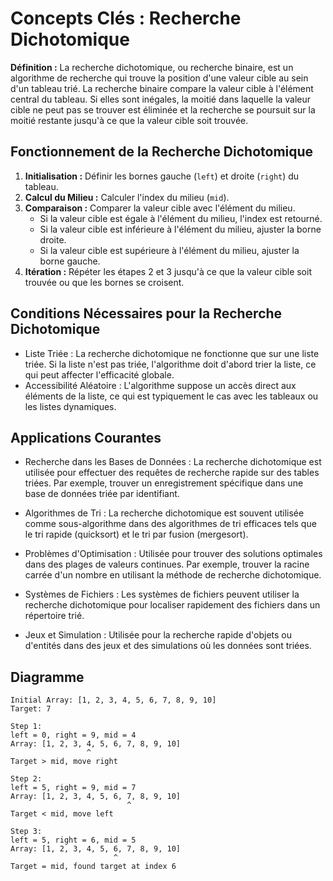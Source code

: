 # Concepts Clés : Recherche Dichotomique

**Définition :** La recherche dichotomique, ou recherche binaire, est un algorithme de recherche qui trouve la position d'une valeur cible au sein d'un tableau trié. La recherche binaire compare la valeur cible à l'élément central du tableau. Si elles sont inégales, la moitié dans laquelle la valeur cible ne peut pas se trouver est éliminée et la recherche se poursuit sur la moitié restante jusqu'à ce que la valeur cible soit trouvée.

## Fonctionnement de la Recherche Dichotomique

1. **Initialisation :** Définir les bornes gauche (`left`) et droite (`right`) du tableau.
2. **Calcul du Milieu :** Calculer l'index du milieu (`mid`).
3. **Comparaison :** Comparer la valeur cible avec l'élément du milieu.
   - Si la valeur cible est égale à l'élément du milieu, l'index est retourné.
   - Si la valeur cible est inférieure à l'élément du milieu, ajuster la borne droite.
   - Si la valeur cible est supérieure à l'élément du milieu, ajuster la borne gauche.
4. **Itération :** Répéter les étapes 2 et 3 jusqu'à ce que la valeur cible soit trouvée ou que les bornes se croisent.

## Conditions Nécessaires pour la Recherche Dichotomique

- Liste Triée : La recherche dichotomique ne fonctionne que sur une liste triée. Si la liste n'est pas triée, l'algorithme doit d'abord trier la liste, ce qui peut affecter l'efficacité globale.
- Accessibilité Aléatoire : L'algorithme suppose un accès direct aux éléments de la liste, ce qui est typiquement le cas avec les tableaux ou les listes dynamiques.

## Applications Courantes

- Recherche dans les Bases de Données : La recherche dichotomique est utilisée pour effectuer des requêtes de recherche rapide sur des tables triées. Par exemple, trouver un enregistrement spécifique dans une base de données triée par identifiant.

- Algorithmes de Tri : La recherche dichotomique est souvent utilisée comme sous-algorithme dans des algorithmes de tri efficaces tels que le tri rapide (quicksort) et le tri par fusion (mergesort).

- Problèmes d'Optimisation : Utilisée pour trouver des solutions optimales dans des plages de valeurs continues. Par exemple, trouver la racine carrée d'un nombre en utilisant la méthode de recherche dichotomique.

- Systèmes de Fichiers : Les systèmes de fichiers peuvent utiliser la recherche dichotomique pour localiser rapidement des fichiers dans un répertoire trié.

- Jeux et Simulation : Utilisée pour la recherche rapide d'objets ou d'entités dans des jeux et des simulations où les données sont triées.

## Diagramme

```
Initial Array: [1, 2, 3, 4, 5, 6, 7, 8, 9, 10]
Target: 7

Step 1:
left = 0, right = 9, mid = 4
Array: [1, 2, 3, 4, 5, 6, 7, 8, 9, 10]
                 ^
Target > mid, move right

Step 2:
left = 5, right = 9, mid = 7
Array: [1, 2, 3, 4, 5, 6, 7, 8, 9, 10]
                          ^
Target < mid, move left

Step 3:
left = 5, right = 6, mid = 5
Array: [1, 2, 3, 4, 5, 6, 7, 8, 9, 10]
                       ^
Target = mid, found target at index 6
```